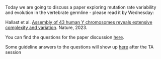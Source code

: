 Today we are going to discuss a paper exploring mutation rate variability and evolution in the vertebrate germline - please read it by Wednesday:

Hallast et al. [Assembly of 43 human Y chromosomes reveals extensive complexity and variation](https://doi.org/10.1038/s41586-023-06425-6). Nature, 2023.

You can find the questions for the paper discussion [here](https://docs.google.com/document/d/1aZhlwxF-VMT2GejAfm2kLuY9Iry0JCv9EUWxcYCtT9o/edit?usp=sharing).

Some guideline answers to the questions will show up [here](https://github.com/cpantea/Evolutionary_Thinking_2023/blob/main/week48/Wednesday/Hallast_paper_answers.txt) after the TA session
